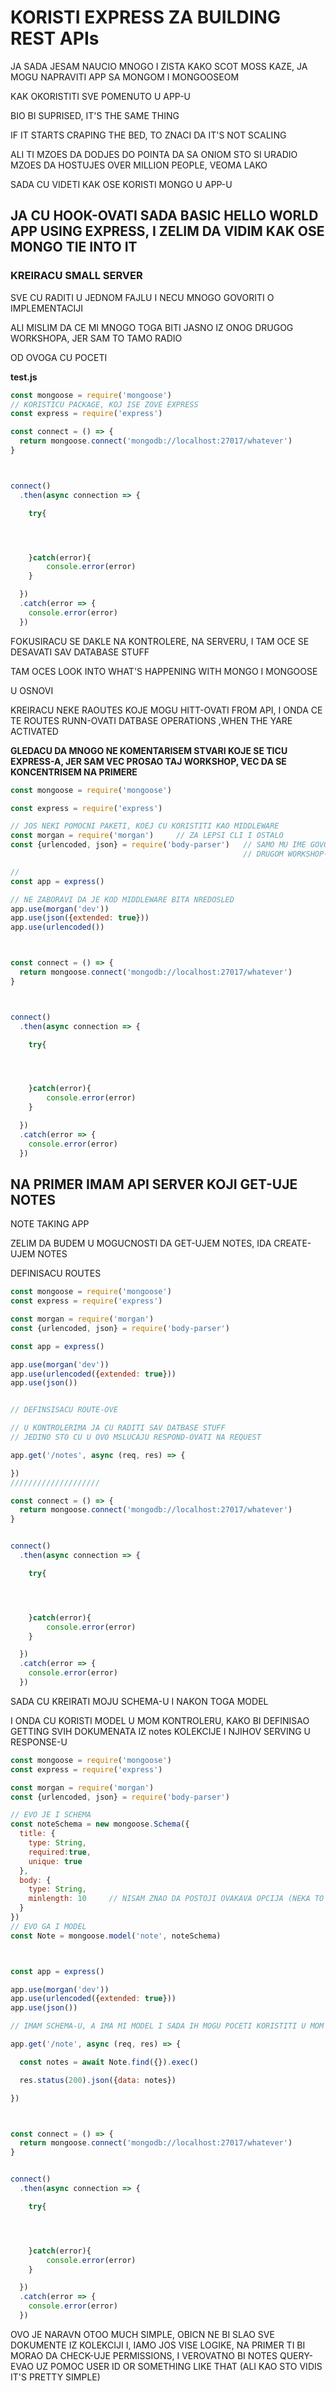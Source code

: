 # KORISTI EXPRESS ZA BUILDING REST APIs

JA SADA JESAM NAUCIO MNOGO I ZISTA KAKO SCOT MOSS KAZE, JA MOGU NAPRAVITI APP SA MONGOM I MONGOOSEOM

KAK OKORISTITI SVE POMENUTO U APP-U

BIO BI SUPRISED, IT'S THE SAME THING

IF IT STARTS CRAPING THE BED, TO ZNACI DA IT'S NOT SCALING

ALI TI MZOES DA DODJES DO POINTA DA SA ONIOM STO SI URADIO MZOES DA HOSTUJES OVER MILLION PEOPLE, VEOMA LAKO

SADA CU VIDETI KAK OSE KORISTI MONGO U APP-U

## JA CU HOOK-OVATI SADA BASIC HELLO WORLD APP USING EXPRESS, I ZELIM DA VIDIM KAK OSE MONGO TIE INTO IT

### KREIRACU SMALL SERVER

SVE CU RADITI U JEDNOM FAJLU  I NECU MNOGO GOVORITI O IMPLEMENTACIJI

ALI MISLIM DA CE MI MNOGO TOGA BITI JASNO IZ ONOG DRUGOG WORKSHOPA, JER SAM TO TAMO RADIO

OD OVOGA CU POCETI

**test.js**

```javascript
const mongoose = require('mongoose')
// KORISTICU PACKAGE, KOJ ISE ZOVE EXPRESS
const express = require('express')

const connect = () => {
  return mongoose.connect('mongodb://localhost:27017/whatever')
}



connect()
  .then(async connection => {

    try{




    }catch(error){
        console.error(error)
    }

  })
  .catch(error => {
    console.error(error)
  })

```

FOKUSIRACU SE DAKLE NA KONTROLERE, NA SERVERU, I TAM OCE SE DESAVATI SAV DATABASE STUFF

TAM OCES LOOK INTO WHAT'S HAPPENING WITH MONGO I MONGOOSE

U OSNOVI

KREIRACU NEKE RAOUTES KOJE MOGU HITT-OVATI FROM API, I ONDA CE TE ROUTES RUNN-OVATI DATBASE OPERATIONS ,WHEN THE YARE ACTIVATED

**GLEDACU DA MNOGO NE KOMENTARISEM STVARI KOJE SE TICU EXPRESS-A, JER SAM VEC PROSAO TAJ WORKSHOP, VEC DA SE KONCENTRISEM NA PRIMERE**

```javascript
const mongoose = require('mongoose')

const express = require('express')

// JOS NEKI POMOCNI PAKETI, KOEJ CU KORISTITI KAO MIDDLEWARE
const morgan = require('morgan')     // ZA LEPSI CLI I OSTALO
const {urlencoded, json} = require('body-parser')   // SAMO MU IME GOVORE STA JE (A I OBJASNIO SAM U 
                                                    // DRUGOM WORKSHOP-U)

//
const app = express()

// NE ZABORAVI DA JE KOD MIDDLEWARE BITA NREDOSLED
app.use(morgan('dev'))
app.use(json({extended: true}))
app.use(urlencoded())



const connect = () => {
  return mongoose.connect('mongodb://localhost:27017/whatever')
}



connect()
  .then(async connection => {

    try{




    }catch(error){
        console.error(error)
    }

  })
  .catch(error => {
    console.error(error)
  })

```

## NA PRIMER IMAM API SERVER KOJI GET-UJE NOTES

NOTE TAKING APP

ZELIM DA BUDEM U MOGUCNOSTI DA GET-UJEM NOTES,  IDA CREATE-UJEM NOTES

DEFINISACU ROUTES

```javascript
const mongoose = require('mongoose')
const express = require('express')

const morgan = require('morgan')
const {urlencoded, json} = require('body-parser')

const app = express()

app.use(morgan('dev'))
app.use(urlencoded({extended: true}))
app.use(json())


// DEFINSISACU ROUTE-OVE

// U KONTROLERIMA JA CU RADITI SAV DATBASE STUFF
// JEDINO STO CU U OVO MSLUCAJU RESPOND-OVATI NA REQUEST

app.get('/notes', async (req, res) => {

})
////////////////////

const connect = () => {
  return mongoose.connect('mongodb://localhost:27017/whatever')
}


connect()
  .then(async connection => {

    try{




    }catch(error){
        console.error(error)
    }

  })
  .catch(error => {
    console.error(error)
  })
```

SADA CU KREIRATI MOJU SCHEMA-U I NAKON TOGA MODEL

I ONDA CU KORISTI MODEL U MOM KONTROLERU, KAKO BI DEFINISAO GETTING SVIH DOKUMENATA IZ notes KOLEKCIJE I NJIHOV SERVING U RESPONSE-U

```javascript
const mongoose = require('mongoose')
const express = require('express')

const morgan = require('morgan')
const {urlencoded, json} = require('body-parser')

// EVO JE I SCHEMA
const noteSchema = new mongoose.Schema({
  title: {
    type: String,
    required:true,
    unique: true
  },
  body: {
    type: String,
    minlength: 10     // NISAM ZNAO DA POSTOJI OVAKAVA OPCIJA (NEKA TO OVO BUDE PODSETNIK DA EXPLORE-UJES SVE OPCIJE)
  }
})
// EVO GA I MODEL
const Note = mongoose.model('note', noteSchema)



const app = express()

app.use(morgan('dev'))
app.use(urlencoded({extended: true}))
app.use(json())

// IMAM SCHEMA-U, A IMA MI MODEL I SADA IH MOGU POCETI KORISTITI U MOM API

app.get('/note', async (req, res) => {

  const notes = await Note.find({}).exec()

  res.status(200).json({data: notes})

})



const connect = () => {
  return mongoose.connect('mongodb://localhost:27017/whatever')
}


connect()
  .then(async connection => {

    try{




    }catch(error){
        console.error(error)
    }

  })
  .catch(error => {
    console.error(error)
  })
```

OVO JE NARAVN OTOO MUCH SIMPLE, OBICN NE BI SLAO SVE DOKUMENTE IZ KOLEKCIJI I, IAMO JOS VISE LOGIKE, NA PRIMER TI BI MORAO DA CHECK-UJE PERMISSIONS, I VEROVATNO BI NOTES QUERY-EVAO UZ POMOC USER ID OR SOMETHING LIKE THAT (ALI KAO STO VIDIS IT'S PRETTY SIMPLE)
